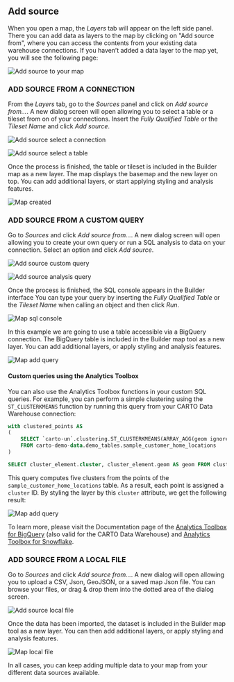 ## Add source

When you open a map, the *Layers* tab will appear on the left side panel. There you can add data as layers to the map by clicking on "Add source from", where you can access the contents from your existing data warehouse connections. If you haven’t added a data layer to the map yet, you will see the following page:

![Add source to your map](/img/cloud-native-workspace/maps/map_add_source_to_your_map.png)

### ADD SOURCE FROM A CONNECTION

From the *Layers* tab, go to the *Sources* panel and click on *Add source from...*. A new dialog screen will open allowing you to select a table or a tileset from on of your connections. Insert the *Fully Qualified Table* or the *Tileset Name* and click *Add source*.

![Add source select a connection](/img/cloud-native-workspace/maps/map_add_source_selected_connection.png)

![Add source select a table](/img/cloud-native-workspace/maps/map_add_source_table.png)

Once the process is finished, the table or tileset is included in the Builder map as a new layer. The map displays the basemap and the new layer on top. You can add additional layers, or start applying styling and analysis features.
	
![Map created](/img/cloud-native-workspace/maps/map_created.png)

### ADD SOURCE FROM A CUSTOM QUERY

Go to *Sources* and click *Add source from...*. A new dialog screen will open allowing you to create your own query or run a SQL analysis to data on your connection. Select an option and click *Add source*.

![Add source custom query](/img/cloud-native-workspace/maps/map_add_source_custom_query.png)

![Add source analysis query](/img/cloud-native-workspace/maps/map_add_source_analysis_query.png)

Once the process is finished, the SQL console appears in the Builder interface You can type your query by inserting the *Fully Qualified Table* or the *Tileset Name* when calling an object and then click *Run*. 

![Map sql console](/img/cloud-native-workspace/maps/map_sql_console.png)

In this example we are going to use a table accessible via a BigQuery connection. The BigQuery table is included in the Builder map tool as a new layer. You can add additional layers, or apply styling and analysis features.
	
![Map add query](/img/cloud-native-workspace/maps/map_add_query.png)

#### Custom queries using the Analytics Toolbox

You can also use the Analytics Toolbox functions in your custom SQL queries. For example, you can perform a simple clustering using the `ST_CLUSTERKMEANS` function by running this query from your CARTO Data Warehouse connection:

```sql
with clustered_points AS
(
    SELECT `carto-un`.clustering.ST_CLUSTERKMEANS(ARRAY_AGG(geom ignore nulls), 6) AS cluster_arr
    FROM carto-demo-data.demo_tables.sample_customer_home_locations
)

SELECT cluster_element.cluster, cluster_element.geom AS geom FROM clustered_points, UNNEST(cluster_arr) AS cluster_element
```

This query computes five clusters from the points of the `sample_customer_home_locations` table. As a result, each point is assigned a `cluster` ID. By styling the layer by this `cluster` attribute, we get the following result:

![Map add query](/img/cloud-native-workspace/maps/map_custom-query-analytics-toolbox-clustering.png)


To learn more, please visit the Documentation page of the [Analytics Toolbox for BigQuery](/analytics-toolbox-bq) (also valid for the CARTO Data Warehouse) and [Analytics Toolbox for Snowflake](/analytics-toolbox-sf).

### ADD SOURCE FROM A LOCAL FILE

Go to *Sources* and click *Add source from...*. A new dialog will open allowing you to upload a CSV, Json, GeoJSON, or a saved map Json file. You can browse your files, or drag & drop them into the dotted area of the dialog screen.

![Add source local file](/img/cloud-native-workspace/maps/map_add_source_file.png)

Once the data has been imported, the dataset is included in the Builder map tool as a new layer. You can then add additional layers, or apply styling and analysis features.
	
![Map local file](/img/cloud-native-workspace/maps/map_paris.png)

In all cases, you can keep adding multiple data to your map from your different data sources available.